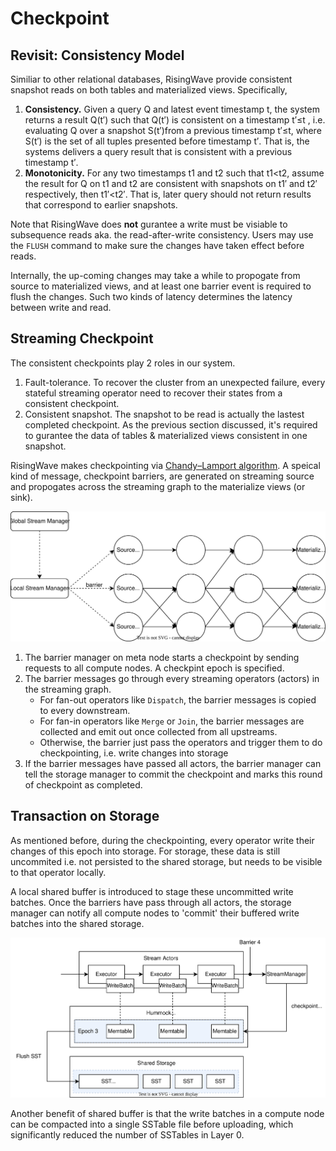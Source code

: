 # Checkpoint

## Revisit: Consistency Model

Similiar to other relational databases, RisingWave provide consistent snapshot reads on both tables and materialized views. Specifically,

1. **Consistency.** Given a query Q and latest event timestamp t, the system returns a result Q(t′​) such that Q(t′​) is consistent on a timestamp t′≤t , i.e. evaluating Q over a snapshot S(t′)​ from a previous timestamp t′≤t, where S(t′) is the set of all tuples presented before timestamp t′. That is, the systems delivers a query result that is consistent with a previous timestamp t′. 
2. **Monotonicity.** For any two timestamps t1​ and t2​ such that t1​<t2​, assume the result for Q on t1​ and t2​ are consistent with snapshots on t1′​ and t2′​ respectively, then t1′​<t2′​. That is, later query should not return results that correspond to earlier snapshots. 

Note that RisingWave does **not** gurantee a write must be visiable to subsequence reads aka. the read-after-write consistency. Users may use the `FLUSH` command to make sure the changes have taken effect before reads.

Internally, the up-coming changes may take a while to propogate from source to materialized views, and at least one barrier event is required to flush the changes. Such two kinds of latency determines the latency between write and read.

## Streaming Checkpoint

The consistent checkpoints play 2 roles in our system.

1. Fault-tolerance. To recover the cluster from an unexpected failure, every stateful streaming operator need to recover their states from a consistent checkpoint.
2. Consistent snapshot. The snapshot to be read is actually the lastest completed checkpoint. As the previous section discussed, it's required to gurantee the data of tables & materialized views consistent in one snapshot.

RisingWave makes checkpointing via [Chandy–Lamport algorithm](https://en.wikipedia.org/wiki/Chandy%E2%80%93Lamport_algorithm). A speical kind of message, checkpoint barriers, are generated on streaming source and propogates across the streaming graph to the materialize views (or sink).

![](./images/checkpoint/checkpoint.svg)

1. The barrier manager on meta node starts a checkpoint by sending requests to all compute nodes. A checkpint epoch is specified.
2. The barrier messages go through every streaming operators (actors) in the streaming graph. 
   - For fan-out operators like `Dispatch`, the barrier messages is copied to every downstream.
   - For fan-in operators like `Merge` or `Join`, the barrier messages are collected and emit out once collected from all upstreams. 
   - Otherwise, the barrier just pass the operators and trigger them to do checkpointing, i.e. write changes into storage 
3. If the barrier messages have passed all actors, the barrier manager can tell the storage manager to commit the checkpoint and marks this round of checkpoint as completed.

## Transaction on Storage

As mentioned before, during the checkpointing, every operator write their changes of this epoch into storage. For storage, these data is still uncommited i.e. not persisted to the shared storage, but needs to be visible to that operator locally.

A local shared buffer is introduced to stage these uncommitted write batches. Once the barriers have pass through all actors, the storage manager can notify all compute nodes to 'commit' their buffered write batches into the shared storage.

![](./images/checkpoint/shared-buffer.svg)

Another benefit of shared buffer is that the write batches in a compute node can be compacted into a single SSTable file before uploading, which significantly reduced the number of SSTables in Layer 0.
